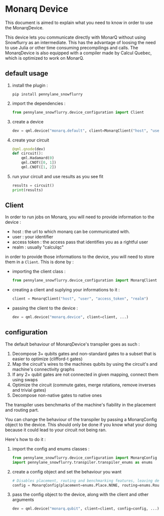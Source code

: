 # Monarq Device

This document is aimed to explain what you need to know in order to use the MonarqDevice.

This device lets you communicate directly with MonarQ without using Snowflurry as an intermediate. This has the advantage of loosing the need to use Julia or other time consuming precompilings and calls. The MonarqDevice is also equipped with a compiler made by Calcul Quebec, which is optimized to work on MonarQ.

## default usage

1. install the plugin :

   ```
   pip install pennylane_snowflurry
   ```

2. import the dependencies :

   ```python
   from pennylane_snowflurry.device_configuration import Client
   ```

3. create a device

   ```python
   dev = qml.device("monarq.default", client=MonarqClient("host", "user", "access token", "realm"), wires=[0, 1, 2], shots=1000)
   ```

4. create your circuit

   ```python
   @qml.qnode(dev)
   def circuit():
       qml.Hadamard(0)
       qml.CNOT([0, 1])
       qml.CNOT([1, 2])
   ```

5. run your circuit and use results as you see fit

   ```python
   results = circuit()
   print(results)
   ```

## Client

In order to run jobs on Monarq, you will need to provide information to the device :

- host : the url to which monarq can be communicated with.
- user : your identifier
- access token : the access pass that identifies you as a rightful user
- realm : usually "calculqc"

in order to provide those informations to the device, you will need to store them in a ```Client```. This is done by :

- importing the client class :

    ```python
    from pennylane_snowflurry.device_configuration import MonarqClient
    ```

- creating a client and suplying your informations to it :

    ```python
    client = MonarqClient("host", "user", "access_token", "realm")
    ```

- passing the client to the device :

    ```python
    dev = qml.device("monarq.device", client=client, ...)
    ```

## configuration

The default behaviour of MonarqDevice's transpiler goes as such :

1. Decompose 3+ qubits gates and non-standard gates to a subset that is easier to optimize (clifford-t gates)
2. Map the circuit's wires to the machines qubits by using the circuit's and machine's connectivity graphs
3. If any 2+ qubit gates are not connected in given mapping, connect them using swaps
4. Optimize the circuit (commute gates, merge rotations, remove inverses and trivial gates)
5. Decompose non-native gates to native ones

The transpiler uses benchmarks of the machine's fiability in the placement and routing part.

You can change the behaviour of the transpiler by passing a MonarqConfig object to the device. This should only be done if you know what your doing because it could lead to your circuit not being ran.

Here's how to do it :

1. import the config and enums classes :

   ```python
   from pennylane_snowflurry.device_configuration import MonarqConfig
   import pennylane_snowflurry.transpiler.transpiler_enums as enums
   ```

2. create a config object and set the behaviour you want

   ```python
   # Disables placement, routing and benchmarking features, leaving decompositions and optimization unchanged from the base configuration
   config = MonarqConfig(placement=enums.Place.NONE, routing=enums.Route.NONE, useBenchmarking=enums.Benchmark.NONE) 
   ```

3. pass the config object to the device, along with the client and other arguments

   ```python
   dev = qml.device("monarq.qubit", client=client, config=config, ...)
   ```
